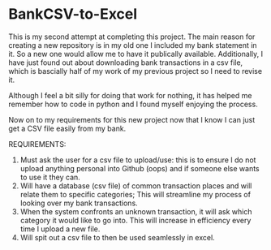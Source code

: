# BankCSV-to-Excel

This is my second attempt at completing this project. The main reason for creating a new repository is in my old one I included my bank statement in it. 
So a new one would allow me to have it publically available. Additionally, I have just found out about downloading bank transactions in a csv file, which is bascially
half of my work of my previous project so I need to revise it. 

Although I feel a bit silly for doing that work for nothing, it has helped me remember how to code in python and I found myself enjoying the process. 

Now on to my requirements for this new project now that I know I can just get a CSV file easily from my bank.

REQUIREMENTS:
1. Must ask the user for a csv file to upload/use: this is to ensure I do not upload anything personal into Github (oops) and if someone else wants to use it they can.
2. Will have a database (csv file) of common transaction places and will relate them to specific categories; This will streamline my process of looking over my bank transactions.
3. When the system confronts an unknown transaction, it will ask which category it would like to go into. This will increase in efficiency every time I upload a new file.
4. Will spit out a csv file to then be used seamlessly in excel. 
   

